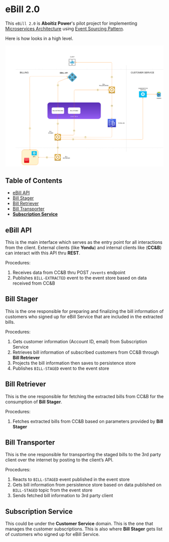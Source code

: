 # eBill 2.0

This `eBill 2.0` is **Aboitiz Power**'s pilot project for implementing [Microservices Architecture](https://martinfowler.com/articles/microservices.html) using [Event Sourcing Pattern](https://www.martinfowler.com/eaaDev/EventSourcing.html).

Here is how looks in a high level.

<img src="https://github.com/sbamihan/build/blob/master/eBill/diagrams/architecture.png" width="1020"></a>
<br/>

## Table of Contents

-   [eBill API](#ebill-api)
-   [Bill Stager](#bill-stager)
-   [Bill Retriever](#bill-retriever)
-   [Bill Transporter](#bill-transporter)
-   [**Subscription Service**](#subscription-service)
	
## eBill API

This is the main interface which serves as the entry point for all interactions from the client. External clients (like **Yondu**) and internal clients like (**CC&B**) can interact with this API thru **REST**.

Procedures:
1.	Receives data from CC&B thru POST `/events` endpoint
2.	Publishes `BILL-EXTRACTED` event to the event store based on data received from CC&B

## Bill Stager

This is the one responsible for preparing and finalizing the bill information of customers who signed up for eBill Service that are included in the extracted bills.

Procedures:
1.	Gets customer information (Account ID, email) from Subscription Service
2.	Retrieves bill information of subscribed customers from CC&B through **Bill Retriever**
3.	Projects the bill information then saves to persistence store
4.	Publishes `BILL-STAGED` event to the event store


## Bill Retriever

This is the one responsible for fetching the extracted bills from CC&B for the consumption of **Bill Stager**.

Procedures:
1.	Fetches extracted bills from CC&B based on parameters provided by **Bill Stager**


## Bill Transporter

This is the one responsible for transporting the staged bills to the 3rd party client over the internet by posting to the client’s API.

Procedures:
1.	Reacts to `BILL-STAGED` event published in the event store
2.	Gets bill information from persistence store based on data published on `BILL-STAGED` topic from the event store
3.	Sends fetched bill information to 3rd party client


## Subscription Service

This could be under the **Customer Service** domain. This is the one that manages the customer subscriptions. This is also where **Bill Stager** gets list of customers who signed up for eBill Service.